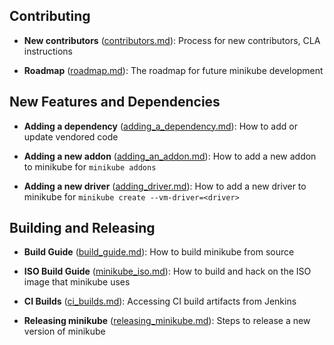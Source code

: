 ## Contributing

* **New contributors** ([contributors.md](https://github.com/kubernetes/minikube/blob/master/CONTRIBUTING.md)): Process for new contributors, CLA instructions

* **Roadmap** ([roadmap.md](roadmap.md)): The roadmap for future minikube development

## New Features and Dependencies
* **Adding a dependency** ([adding_a_dependency.md](adding_a_dependency.md)): How to add or update vendored code

* **Adding a new addon** ([adding_an_addon.md](adding_an_addon.md)): How to add a new addon to minikube for `minikube addons`

* **Adding a new driver** ([adding_driver.md](adding_driver.md)): How to add a new driver to minikube for `minikube create --vm-driver=<driver>`

## Building and Releasing
* **Build Guide** ([build_guide.md](build_guide.md)): How to build minikube from source

* **ISO Build Guide** ([minikube_iso.md](minikube_iso.md)): How to build and hack on the ISO image that minikube uses

* **CI Builds** ([ci_builds.md](./ci_builds.md)): Accessing CI build artifacts from Jenkins

* **Releasing minikube** ([releasing_minikube.md](releasing_minikube.md)): Steps to release a new version of minikube
